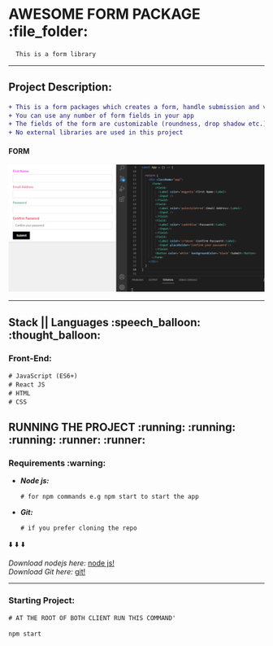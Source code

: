 <h1> AWESOME FORM PACKAGE :file_folder:</h1>

```diff
  This is a form library
```

<hr />

<h2> Project Description: </h2>

 ```diff
 + This is a form packages which creates a form, handle submission and validation
 + You can use any number of form fields in your app
 + The fields of the form are customizable (roundness, drop shadow etc.)
 + No external libraries are used in this project
```

<h4> FORM  </h4>

![form image](/screenshots/awesome-form.png)

<hr />

<h2> Stack || Languages :speech_balloon: :thought_balloon:</h2> 

<h3> Front-End: </h3>

```diff
# JavaScript (ES6+)
# React JS
# HTML
# CSS
```

<h2> RUNNING THE PROJECT :running: :running: :running: :runner: :runner:</h2> 


<h3> Requirements :warning:</h3> 

<ul>
   <li>
      <em>
        <strong>
          Node js:
        </strong>
       </em>
    </li>
    
```diff
# for npm commands e.g npm start to start the app
```

  <li>
      <em>
        <strong>
          Git:
        </strong>
       </em>
    </li>
    
```diff
# if you prefer cloning the repo
```

</ul>

:arrow_down: :arrow_down: :arrow_down:

<em>Download nodejs here:</em> [node js!](https://nodejs.org/en/)<br />
<em>Download Git here:</em> [git!](https://git-scm.com/)

<hr />

<h3> Starting Project: </h3>

```diff
# AT THE ROOT OF BOTH CLIENT RUN THIS COMMAND'
```

```diff
npm start
```
 
